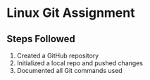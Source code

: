 # Linux Git Assignment
## Steps Followed
1. Created a GitHub repository
2. Initialized a local repo and pushed changes
3. Documented all Git commands used
